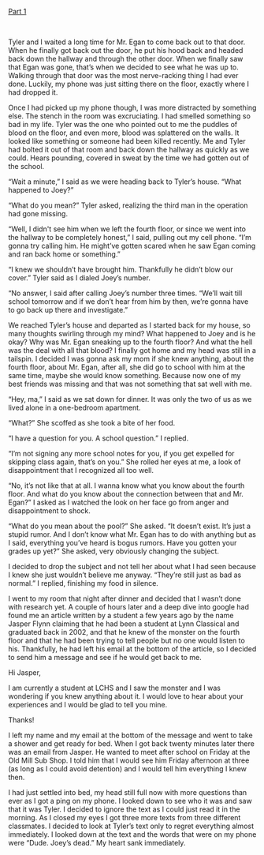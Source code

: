[Part 1](https://www.reddit.com/r/nosleep/comments/udzot1/theres_something_living_on_the_floor_floor_of_my/)

&#x200B;

Tyler and I waited a long time for Mr. Egan to come back out to that door. When he finally got back out the door, he put his hood back and headed back down the hallway and through the other door. When we finally saw that Egan was gone, that’s when we decided to see what he was up to. Walking through that door was the most nerve-racking thing I had ever done. Luckily, my phone was just sitting there on the floor, exactly where I had dropped it. 

Once I had picked up my phone though, I was more distracted by something else. The stench in the room was excruciating. I had smelled something so bad in my life. Tyler was the one who pointed out to me the puddles of blood on the floor, and even more, blood was splattered on the walls. It looked like something or someone had been killed recently. Me and Tyler had bolted it out of that room and back down the hallway as quickly as we could. Hears pounding, covered in sweat by the time we had gotten out of the school. 

“Wait a minute,” I said as we were heading back to Tyler’s house. “What happened to Joey?”

“What do you mean?” Tyler asked, realizing the third man in the operation had gone missing.

“Well, I didn't see him when we left the fourth floor, or since we went into the hallway to be completely honest,” I said, pulling out my cell phone. “I’m gonna try calling him. He might’ve gotten scared when he saw Egan coming and ran back home or something.”

“I knew we shouldn’t have brought him. Thankfully he didn’t blow our cover.” Tyler said as I dialed Joey’s number.

“No answer, I said after calling Joey’s number three times. “We’ll wait till school tomorrow and if we don’t hear from him by then, we’re gonna have to go back up there and investigate.”

We reached Tyler’s house and departed as I started back for my house, so many thoughts swirling through my mind? What happened to Joey and is he okay? Why was Mr. Egan sneaking up to the fourth floor? And what the hell was the deal with all that blood? I finally got home and my head was still in a tailspin. I decided I was gonna ask my mom if she knew anything, about the fourth floor, about Mr. Egan, after all, she did go to school with him at the same time, maybe she would know something. Because now one of my best friends was missing and that was not something that sat well with me.

“Hey, ma,” I said as we sat down for dinner. It was only the two of us as we lived alone in a one-bedroom apartment.

“What?” She scoffed as she took a bite of her food.

“I have a question for you. A school question.” I replied.

“I’m not signing any more school notes for you, if you get expelled for skipping class again, that’s on you.” She rolled her eyes at me, a look of disappointment that I recognized all too well. 

“No, it’s not like that at all. I wanna know what you know about the fourth floor. And what do you know about the connection between that and Mr. Egan?” I asked as I watched the look on her face go from anger and disappointment to shock. 

“What do you mean about the pool?” She asked. “It doesn’t exist. It’s just a stupid rumor. And I don’t know what Mr. Egan has to do with anything but as I said, everything you’ve heard is bogus rumors. Have you gotten your grades up yet?” She asked, very obviously changing the subject.

I decided to drop the subject and not tell her about what I had seen because I knew she just wouldn’t believe me anyway. “They’re still just as bad as normal.” I replied, finishing my food in silence.

I went to my room that night after dinner and decided that I wasn’t done with research yet. A couple of hours later and a deep dive into google had found me an article written by a student a few years ago by the name Jasper Flynn claiming that he had been a student at Lynn Classical and graduated back in 2002, and that he knew of the monster on the fourth floor and that he had been trying to tell people but no one would listen to his. Thankfully, he had left his email at the bottom of the article, so I decided to send him a message and see if he would get back to me.

Hi Jasper, 

I am currently a student at LCHS and I saw the monster and I was wondering if you knew anything about it. I would love to hear about your experiences and I would be glad to tell you mine. 

Thanks!

I left my name and my email at the bottom of the message and went to take a shower and get ready for bed. When I got back twenty minutes later there was an email from Jasper. He wanted to meet after school on Friday at the Old Mill Sub Shop. I told him that I would see him Friday afternoon at three (as long as I could avoid detention) and I would tell him everything I knew then. 

I had just settled into bed, my head still full now with more questions than ever as I got a ping on my phone. I looked down to see who it was and saw that it was Tyler. I decided to ignore the text as I could just read it in the morning. As I closed my eyes I got three more texts from three different classmates. I decided to look at Tyler’s text only to regret everything almost immediately. I looked down at the text and the words that were on my phone were “Dude. Joey’s dead.” My heart sank immediately.